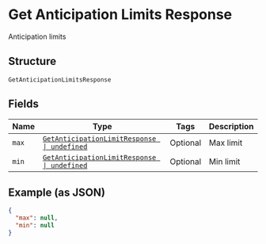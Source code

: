 
# Get Anticipation Limits Response

Anticipation limits

## Structure

`GetAnticipationLimitsResponse`

## Fields

| Name | Type | Tags | Description |
|  --- | --- | --- | --- |
| `max` | [`GetAnticipationLimitResponse \| undefined`](../../doc/models/get-anticipation-limit-response.md) | Optional | Max limit |
| `min` | [`GetAnticipationLimitResponse \| undefined`](../../doc/models/get-anticipation-limit-response.md) | Optional | Min limit |

## Example (as JSON)

```json
{
  "max": null,
  "min": null
}
```

